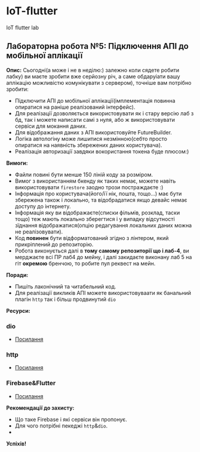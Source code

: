 # IoT-flutter
IoT flutter lab
## Лабораторна робота №5: Підключення АПІ до мобільної аплікації

**Опис:**
Сьогодні(а може і не в неділю:) залежно коли сядете робити лабку) ви маєте зробити вже серйозну річ, а саме обдаруіати вашу аплікацію можливістю комунікувати з сервером), точніше вам потрібно зробити:

* Підключити АПІ до мобільної аплікації(імплементація повинна опиратися на раніше реалізований інтерфейс).
* Для реалізації дозволяється використовувати як і стару версію лаб з бд, так і можете написати самі з нуля, або ж використовувати сервіси для мокання даних.
* Для відображання даних з АПІ використовуйте FutureBuilder.
* Логіка автологіну може лишитися незмінною(себто просто опиратися на наявність збережених даних користувача).
* Реалізація авторизації завдяки вокористання токена буде плюсом:)


      
**Вимоги:**
* Файли повині бути менше 150 ліній коду за розміром.
* Вимог з використанням бкенду як таких немає, можете навіть використовувати `firestore` заодно трози постраждаєте :)
* Інформація про користувача(його/її нік, пошта, тощо...) має бути збережена також і локально, та відобрадатися якщо девайс немає доступу до інтернету.
* Інформація яку ви відображаєте(списки фільмів, розклад, таски тощо) теж мають локально зберегтися і у випадку відсутності зїднання відображатися(опцію редагування локальних даних можна не реалізовувати).
* Код **повинен** бути відформатований згідно з лінтером, який прикріплений до репозиторію.
* Робота виконується далі в **тому самому репозиторії що і лаб-4**, ви мерджаєте всі ПР лаб4 до мейну, і далі закидаєте виконану лаб 5 на гіт **окремою** бренчою, то робите пул реквест на мейн.




**Поради:**
* Пишіть лаконічний та читабельний код.
* Для реалізації викликів АПІ можете використовуваати як банальний плагін `http` так і більш продвинутий `dio`


**Ресурси:**
### dio
* [Посилання](https://pub.dev/packages/dio)
### http
* [Посилання](https://pub.dev/packages/http)
### Firebase&Flutter
* [Посилання](https://firebase.google.com/docs/flutter/setup?platform=android)

**Рекомендації до захисту:**

* Що таке Firebase і які сервіси він пропонує.
* Для чого потрібні пекеджі `http`&`dio`.
* 
**Успіхів!**
